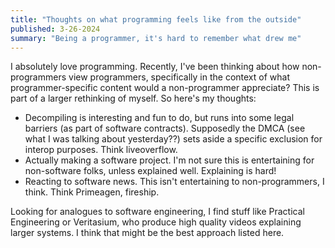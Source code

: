```yaml
---
title: "Thoughts on what programming feels like from the outside"
published: 3-26-2024
summary: "Being a programmer, it's hard to remember what drew me"
---
```


I absolutely love programming. Recently, I've been thinking about how non-programmers view programmers, specifically in the context of what programmer-specific content would a non-programmer appreciate? This is part of a larger rethinking of myself. So here's my thoughts:

- Decompiling is interesting and fun to do, but runs into some legal barriers (as part of software contracts). Supposedly the DMCA (see what I was talking about yesterday??) sets aside a specific exclusion for interop purposes. Think liveoverflow.
- Actually making a software project. I'm not sure this is entertaining for non-software folks, unless explained well. Explaining is hard!
- Reacting to software news. This isn't entertaining to non-programmers, I think. Think Primeagen, fireship.

Looking for analogues to software engineering, I find stuff like Practical Engineering or Veritasium, who produce high quality videos explaining larger systems. I think that might be the best approach listed here.
